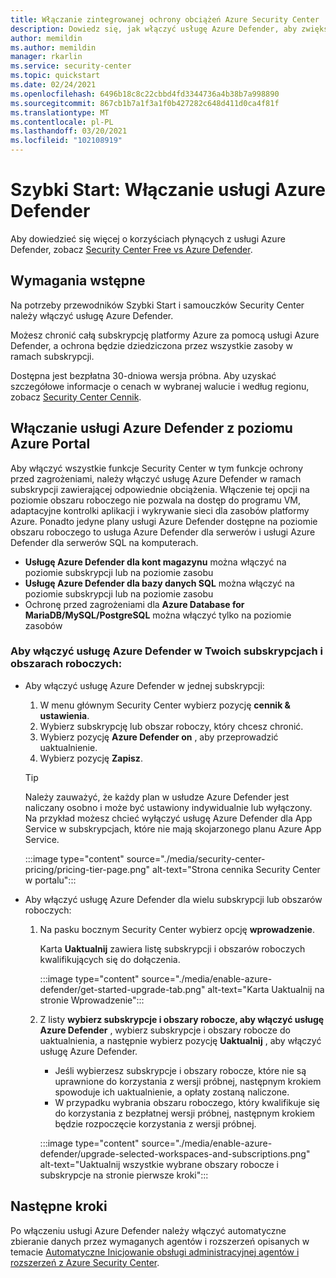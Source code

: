 ```yaml
---
title: Włączanie zintegrowanej ochrony obciążeń Azure Security Center
description: Dowiedz się, jak włączyć usługę Azure Defender, aby zwiększyć ochronę Azure Security Center do zasobów hybrydowych i wielochmurowych
author: memildin
ms.author: memildin
manager: rkarlin
ms.service: security-center
ms.topic: quickstart
ms.date: 02/24/2021
ms.openlocfilehash: 6496b18c8c22cbbd4fd3344736a4b38b7a998890
ms.sourcegitcommit: 867cb1b7a1f3a1f0b427282c648d411d0ca4f81f
ms.translationtype: MT
ms.contentlocale: pl-PL
ms.lasthandoff: 03/20/2021
ms.locfileid: "102108919"
---
```

# <a name="quickstart-enable-azure-defender"></a>Szybki Start: Włączanie usługi Azure Defender

Aby dowiedzieć się więcej o korzyściach płynących z usługi Azure Defender, zobacz [Security Center Free vs Azure Defender](security-center-pricing.md).

## <a name="prerequisites"></a>Wymagania wstępne

Na potrzeby przewodników Szybki Start i samouczków Security Center należy włączyć usługę Azure Defender. 

Możesz chronić całą subskrypcję platformy Azure za pomocą usługi Azure Defender, a ochrona będzie dziedziczona przez wszystkie zasoby w ramach subskrypcji.

Dostępna jest bezpłatna 30-dniowa wersja próbna. Aby uzyskać szczegółowe informacje o cenach w wybranej walucie i według regionu, zobacz [Security Center Cennik](https://azure.microsoft.com/pricing/details/security-center/).

## <a name="enable-azure-defender-from-the-azure-portal"></a>Włączanie usługi Azure Defender z poziomu Azure Portal

Aby włączyć wszystkie funkcje Security Center w tym funkcje ochrony przed zagrożeniami, należy włączyć usługę Azure Defender w ramach subskrypcji zawierającej odpowiednie obciążenia. Włączenie tej opcji na poziomie obszaru roboczego nie pozwala na dostęp do programu VM, adaptacyjne kontrolki aplikacji i wykrywanie sieci dla zasobów platformy Azure. Ponadto jedyne plany usługi Azure Defender dostępne na poziomie obszaru roboczego to usługa Azure Defender dla serwerów i usługi Azure Defender dla serwerów SQL na komputerach.

- **Usługę Azure Defender dla kont magazynu** można włączyć na poziomie subskrypcji lub na poziomie zasobu
- **Usługę Azure Defender dla bazy danych SQL** można włączyć na poziomie subskrypcji lub na poziomie zasobu
- Ochronę przed zagrożeniami dla **Azure Database for MariaDB/MySQL/PostgreSQL** można włączyć tylko na poziomie zasobów

### <a name="to-enable-azure-defender-on-your-subscriptions-and-workspaces"></a>Aby włączyć usługę Azure Defender w Twoich subskrypcjach i obszarach roboczych:

- Aby włączyć usługę Azure Defender w jednej subskrypcji:

    1. W menu głównym Security Center wybierz pozycję **cennik & ustawienia**.
    1. Wybierz subskrypcję lub obszar roboczy, który chcesz chronić.
    1. Wybierz pozycję **Azure Defender on** , aby przeprowadzić uaktualnienie.
    1. Wybierz pozycję **Zapisz**.

    > [!TIP]
    > Należy zauważyć, że każdy plan w usłudze Azure Defender jest naliczany osobno i może być ustawiony indywidualnie lub wyłączony. Na przykład możesz chcieć wyłączyć usługę Azure Defender dla App Service w subskrypcjach, które nie mają skojarzonego planu Azure App Service. 

    :::image type="content" source="./media/security-center-pricing/pricing-tier-page.png" alt-text="Strona cennika Security Center w portalu":::

- Aby włączyć usługę Azure Defender dla wielu subskrypcji lub obszarów roboczych:

    1. Na pasku bocznym Security Center wybierz opcję **wprowadzenie**.

        Karta **Uaktualnij** zawiera listę subskrypcji i obszarów roboczych kwalifikujących się do dołączenia.

        :::image type="content" source="./media/enable-azure-defender/get-started-upgrade-tab.png" alt-text="Karta Uaktualnij na stronie Wprowadzenie"::: 

    1. Z listy **wybierz subskrypcje i obszary robocze, aby włączyć usługę Azure Defender** , wybierz subskrypcje i obszary robocze do uaktualnienia, a następnie wybierz pozycję **Uaktualnij** , aby włączyć usługę Azure Defender.

       - Jeśli wybierzesz subskrypcje i obszary robocze, które nie są uprawnione do korzystania z wersji próbnej, następnym krokiem spowoduje ich uaktualnienie, a opłaty zostaną naliczone.
       - W przypadku wybrania obszaru roboczego, który kwalifikuje się do korzystania z bezpłatnej wersji próbnej, następnym krokiem będzie rozpoczęcie korzystania z wersji próbnej.

        :::image type="content" source="./media/enable-azure-defender/upgrade-selected-workspaces-and-subscriptions.png" alt-text="Uaktualnij wszystkie wybrane obszary robocze i subskrypcje na stronie pierwsze kroki":::


## <a name="next-steps"></a>Następne kroki

Po włączeniu usługi Azure Defender należy włączyć automatyczne zbieranie danych przez wymaganych agentów i rozszerzeń opisanych w temacie [Automatyczne Inicjowanie obsługi administracyjnej agentów i rozszerzeń z Azure Security Center](security-center-enable-data-collection.md).